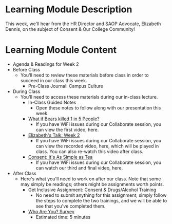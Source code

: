 # Learning Module Description

This week, we'll hear from the HR Director and SAOP Advocate, Elizabeth Dennis, on the subject of Consent & Our College Community!

# Learning Module Content

- Agenda & Readings for Week 2
- Before Class
  - You'll need to review these materials before class in order to succeed in our class this week.
    - Pre-Class Journal: Campus Culture
- During Class
  - You'll need to access these materials during our in-class lecture.
    - In-Class Guided Notes
      - Open these notes to follow along with our presentation this week.
    - [What if Bears killed 1 in 5 People?](https://www.youtube.com/watch?v=LNVFPkmZTQ4)
      - If you have WiFi issues during our Collaborate session, you can view the first video, here.
    - [Elizabeth's Talk: Week 2](https://learn-us-east-1-prod-fleet01-xythos.s3.amazonaws.com/5df2c00b32acb/109953?response-cache-control=private%2C%20max-age%3D21600&response-content-disposition=inline%3B%20filename%2A%3DUTF-8%27%27W2_TitleIX_Consent_Elizabeth%2527s%2520Talk_Trim.mp4&response-content-type=video%2Fmp4&X-Amz-Algorithm=AWS4-HMAC-SHA256&X-Amz-Date=20201117T180000Z&X-Amz-SignedHeaders=host&X-Amz-Expires=21600&X-Amz-Credential=AKIAZH6WM4PL5SJBSTP6%2F20201117%2Fus-east-1%2Fs3%2Faws4_request&X-Amz-Signature=afa9fcd8cab75380f9a5cc1221fd6cfcc42810b72c7a041fcbff5c936cde8906)
      - If you have WiFi issues during our Collaborate session, you can view the recorded video, here, which will be played in class. You can also re-watch this video after class.
    - [Consent: It's As Simple as Tea](https://www.youtube.com/watch?v=fGoWLWS4-kU#action=share)
      - If you have WiFi issues during our Collaborate session, you can watch our third and final video, here.
- After Class
  - Here's what you'll need to work on after our class. Note that some may simply be readings; others might be assignments worth points.
    - Get Inclusive Assignment: Consent & Drugs/Alcohol Training
      - No need to submit anything for this assignment; simply follow the steps to complete the two trainings, and we will be able to see that you've completed them.
    - [Who Are You? Survey](https://docs.google.com/forms/d/e/1FAIpQLSdbc7c3fmU1sTSsZ6QPx4M-WrlVW5mEHo5bzS61avCkflBt-g/viewform)
      - Estimated time: 5 minutes
